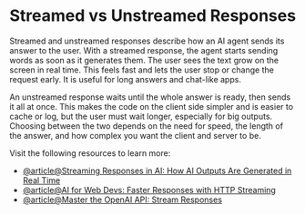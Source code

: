 # Streamed vs Unstreamed Responses

Streamed and unstreamed responses describe how an AI agent sends its answer to the user. With a streamed response, the agent starts sending words as soon as it generates them. The user sees the text grow on the screen in real time. This feels fast and lets the user stop or change the request early. It is useful for long answers and chat-like apps.

An unstreamed response waits until the whole answer is ready, then sends it all at once. This makes the code on the client side simpler and is easier to cache or log, but the user must wait longer, especially for big outputs. Choosing between the two depends on the need for speed, the length of the answer, and how complex you want the client and server to be.

Visit the following resources to learn more:

- [@article@Streaming Responses in AI: How AI Outputs Are Generated in Real Time](https://dev.to/pranshu_kabra_fe98a73547a/streaming-responses-in-ai-how-ai-outputs-are-generated-in-real-time-18kb)
- [@article@AI for Web Devs: Faster Responses with HTTP Streaming](https://austingil.com/ai-for-web-devs-streaming/)
- [@article@Master the OpenAI API: Stream Responses](https://www.toolify.ai/gpts/master-the-openai-api-stream-responses-139447)